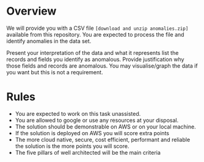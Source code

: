 # Overview
We will provide you with a CSV file `[download and unzip anomalies.zip]` available from this repository. You are expected to process the file and identify anomalies in the data set. 

Present your interpretation of the data and what it represents list the records and fields you identify as anomalous. Provide justification why those fields and records are anomalous. You may visualise/graph the data if you want but this is not a requirement.

# Rules
* You are expected to work on this task unassisted.
* You are allowed to google or use any resources at your disposal.
* The solution should be demonstrable on AWS or on your local machine.
* If the solution is deployed on AWS you will score extra points
* The more cloud native, secure, cost efficient, performant and reliable the solution is the more points you will score.
* The five pillars of well architected will be the main criteria
